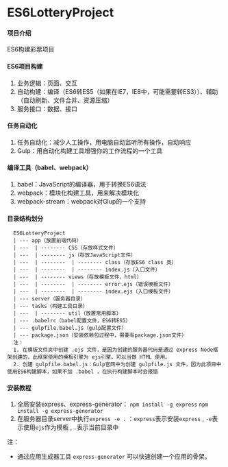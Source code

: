 # ES6LotteryProject

#### 项目介绍
ES6构建彩票项目

#### ES6项目构建
1. 业务逻辑：页面、交互
2. 自动构建：编译（ES6转ES5（如果在IE7，IE8中，可能需要转ES3））、辅助（自动刷新、文件合并、资源压缩）
3. 服务接口：数据、接口

#### 任务自动化
1. 任务自动化：减少人工操作，用电脑自动监听所有操作，自动响应
2. Gulp：用自动化构建工具增强你的工作流程的一个工具
   
#### 编译工具（babel、webpack）
1. babel：JavaScript的编译器，用于转换ES6语法
2. webpack：模块化构建工具，用来解决模块化
3. webpack-stream：webpack对Glup的一个支持

#### 目录结构划分
```
  ES6LotteryProject  
  | --- app（放置前端代码）  
  | ---  | -------- CSS（存放样式文件）  
  | ---  | -------- js（存放JavaScript文件）  
  | ---  | --------  | -------- class（存放ES6 class 类）  
  | ---  | --------  | -------- index.js（入口文件）  
  | ---  | -------- views（存放模板文件，html）
  | ---  | --------  | -------- error.ejs（错误模板文件）
  | ---  | --------  | -------- index.ejs（入口模板文件）
  | --- server（服务器目录）
  | --- tasks（构建工具目录）
  | ---  | -------- util（放置常用脚本）
  | --- .babelrc（babel配置文件，ES6转ES5）
  | --- gulpfile.babel.js（gulp配置文件）
  | --- package.json（安装依赖包过程中，需要有package.json文件）
  注：
  1. 在模板文件夹中创建 .ejs 文件，是因为创建的服务器代码是通过 express Node框架创建的，此框架使用的模板引擎为 ejs引擎。可以当做 HTML 使用。
  2. 创建 gulpfile.babel.js：Gulp官网中为创建 gulpfile.js 文件，因为此项目中使用ES6构建脚本，如果不加 .babel ，在执行构建脚本时会报错
```

#### 安装教程

1. 全局安装express、express-generator： `npm install -g express` `npm install -g express-generator`
2. 在服务器目录server中执行`express -e .` ：`express`表示安装`express` , `-e`表示使用`ejs`作为模板 , `.`表示当前目录中
   
注：
* 通过应用生成器工具 `express-generator` 可以快速创建一个应用的骨架。